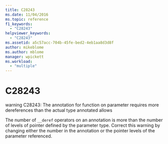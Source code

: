 ```yaml
---
title: C28243
ms.date: 11/04/2016
ms.topic: reference
f1_keywords:
  - "C28243"
helpviewer_keywords:
  - "C28243"
ms.assetid: a5c57acc-704b-45fe-bed2-4eb1aa8d3d8f
author: mikeblome
ms.author: mblome
manager: wpickett
ms.workload:
  - "multiple"
---
```

# C28243
warning C28243: The annotation for function on parameter requires more dereferences than the actual type annotated allows

 The number of `__deref` operators on an annotation is more than the number of levels of pointer defined by the parameter type. Correct this warning by changing either the number in the annotation or the pointer levels of the parameter referenced.